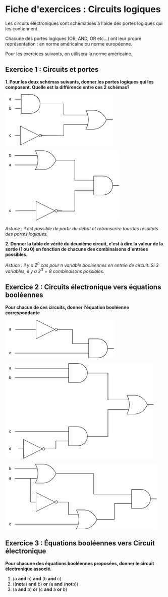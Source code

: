 # Fiche d'exercices : Circuits logiques

Les circuits électroniques sont schématisés à l'aide des portes logiques qui les contiennent.

Chacune des portes logiques (OR, AND, OR etc...) ont leur propre représentation : en norme américaine ou norme européenne.

Pour les exercices suivants, on utilisera la norme américaine.

## Exercice 1 : Circuits et portes

**1. Pour les deux schémas suivants, donner les portes logiques qui les composent. Quelle est la différence entre ces 2 schémas?**

![scel1_1](./images/ex1_1.png)

![scel2_1](./images/ex1_2.png)

*Astuce : il est possible de partir du début et retranscrire tous les résultats des portes logiques.*

**2. Donner la table de vérité du deuxième circuit, c'est à dire la valeur de la sortie (1 ou 0) en fonction de chacune des combinaisons d'entrées possibles.**

*Astuce : il y a $2^n$ cas pour n variable booléennes en entrée de circuit. Si 3 variables, il y a $2^3=8$ combinaisons possibles.*

## Exercice 2 : Circuits électronique vers équations booléennes

**Pour chacun de ces circuits, donner l'équation booléenne correspondante**

![scel2_1](./images/ex2_1.png)

![scel2_2](./images/ex2_2.png)

![scel2_3](./images/ex2_3.png)

## Exercice 3 : Équations booléennes vers Circuit électronique

**Pour chacune des équations booléennes proposées, donner le circuit électronique associé.**

1. (a **and** b) **and** (b **and** c)
2. ((**not**a) **and** b) **or** (a **and** (**not**b))
3. (a **and** b) **or** (c **and** a **or** b)